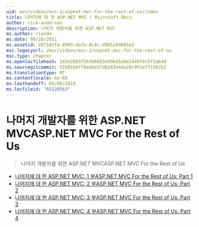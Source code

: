 ```yaml
---
uid: mvc/videos/mvc-2/aspnet-mvc-for-the-rest-of-us/index
title: 나머지에 대 한 ASP.NET MVC | Microsoft Docs
author: rick-anderson
description: 나머지 개발자를 위한 ASP.NET MVC
ms.author: riande
ms.date: 09/28/2011
ms.assetid: b57141fa-8903-4afe-8c8c-d965204001e2
msc.legacyurl: /mvc/videos/mvc-2/aspnet-mvc-for-the-rest-of-us
msc.type: chapter
ms.openlocfilehash: 243e2093f563b6663e99bd140e2449f4c5f1ab49
ms.sourcegitcommit: 51b01b6ff8edde57d8243e4da28c9f1e7f1962b2
ms.translationtype: MT
ms.contentlocale: ko-KR
ms.lasthandoff: 05/06/2019
ms.locfileid: "65120563"
---
```

# <a name="aspnet-mvc-for-the-rest-of-us"></a><span data-ttu-id="9b855-103">나머지 개발자를 위한 ASP.NET MVC</span><span class="sxs-lookup"><span data-stu-id="9b855-103">ASP.NET MVC For the Rest of Us</span></span>

> <span data-ttu-id="9b855-104">나머지 개발자를 위한 ASP.NET MVC</span><span class="sxs-lookup"><span data-stu-id="9b855-104">ASP.NET MVC For the Rest of Us</span></span>

- [<span data-ttu-id="9b855-105">나머지에 대 한 ASP.NET MVC: 1 부</span><span class="sxs-lookup"><span data-stu-id="9b855-105">ASP.NET MVC For the Rest of Us: Part 1</span></span>](aspnet-mvc-for-the-rest-of-us-part-1.md)
- [<span data-ttu-id="9b855-106">나머지에 대 한 ASP.NET MVC: 2 부</span><span class="sxs-lookup"><span data-stu-id="9b855-106">ASP.NET MVC For the Rest of Us: Part 2</span></span>](aspnet-mvc-for-the-rest-of-us-part-2.md)
- [<span data-ttu-id="9b855-107">나머지에 대 한 ASP.NET MVC: 3 부</span><span class="sxs-lookup"><span data-stu-id="9b855-107">ASP.NET MVC For the Rest of Us: Part 3</span></span>](aspnet-mvc-for-the-rest-of-us-part-3.md)
- [<span data-ttu-id="9b855-108">나머지에 대 한 ASP.NET MVC: 4 부</span><span class="sxs-lookup"><span data-stu-id="9b855-108">ASP.NET MVC For the Rest of Us: Part 4</span></span>](aspnet-mvc-for-the-rest-of-us-part-4.md)
